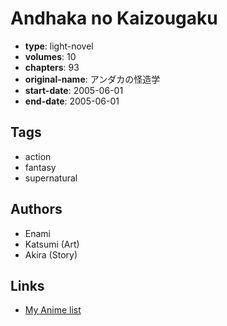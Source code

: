 # Andhaka no Kaizougaku

-   **type**: light-novel
-   **volumes**: 10
-   **chapters**: 93
-   **original-name**: アンダカの怪造学
-   **start-date**: 2005-06-01
-   **end-date**: 2005-06-01

## Tags

-   action
-   fantasy
-   supernatural

## Authors

-   Enami
-   Katsumi (Art)
-   Akira (Story)

## Links

-   [My Anime list](https://myanimelist.net/manga/55059/Andhaka_no_Kaizougaku)
